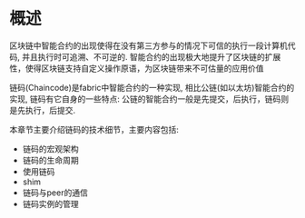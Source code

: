 # 概述

区块链中智能合约的出现使得在没有第三方参与的情况下可信的执行一段计算机代码, 并且执行时可追溯、不可逆的. 智能合约的出现极大地提升了区块链的扩展性，使得区块链支持自定义操作原语，为区块链带来不可估量的应用价值

链码\(Chaincode\)是fabric中智能合约的一种实现, 相比公链\(如以太坊\)智能合约的实现, 链码有它自身的一些特点: 公链的智能合约一般是先提交，后执行，链码则是先执行，后提交. 

本章节主要介绍链码的技术细节，主要内容包括:

* 链码的宏观架构
* 链码的生命周期
* 使用链码
* shim
* 链码与peer的通信
* 链码实例的管理



